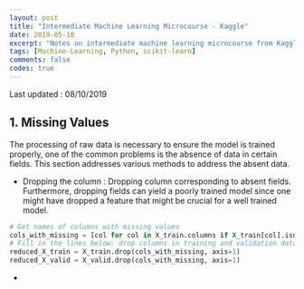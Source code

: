 ```yaml
---
layout: post
title: "Intermediate Machine Learning Microcourse - Kaggle"
date: 2019-05-10
excerpt: "Notes on intermediate machine learning microcourse from Kaggle"
tags: [Machine-Learning, Python, scikit-learn]
comments: false
codes: true
---
```

Last updated : 08/10/2019

## 1. Missing Values
The processing of raw data is necessary to ensure the model is trained properly, one of the common problems is the absence of data in certain fields. This section addresses various methods to address the absent data.
  * Dropping the column : Dropping column corresponding to absent fields. Furthermore, dropping fields can yield a poorly trained model since one might have dropped a feature that might be crucial for a well trained model.

```Python
# Get names of columns with missing values
cols_with_missing = [col for col in X_train.columns if X_train[col].isnull().any()]
# Fill in the lines below: drop columns in training and validation data
reduced_X_train = X_train.drop(cols_with_missing, axis=1)
reduced_X_valid = X_valid.drop(cols_with_missing, axis=1)
```

  *
